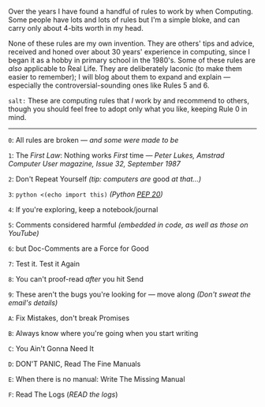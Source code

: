 <!--
.. title: Mike's 4-Bit Rules of Computing
.. slug: 4-bit-rules
.. date: 2015-03-18 11:36:26 UTC+11:00
.. tags: 
.. category: 
.. link: 
.. description: 
.. type: text
-->

Over the years I have found a handful of rules to work by when
Computing. Some people have lots and lots of rules but I'm a simple
bloke, and can carry only about 4-bits worth in my head.

None of these rules are my own invention. They are others' tips and
advice, received and honed over about 30 years' experience in
computing, since I began it as a hobby in primary school in the
1980's.  Some of these rules are *also* applicable to Real Life. They
are deliberately laconic (to make them easier to remember); I will
blog about them to expand and explain &mdash; especially the
controversial-sounding ones like Rules 5 and 6.

`salt:` These are computing rules that *I* work by and recommend to
others, though you should feel free to adopt only what you like,
keeping Rule 0 in mind.

----

`0`: All rules are broken
     &mdash; *and some were made to be*

`1`: The *First Law*: Nothing works *First* time
     &mdash; *Peter Lukes, Amstrad Computer User magazine, Issue 32, September 1987*

`2`: Don't Repeat Yourself
      *(tip: computers are* good *at that&hellip;)*

`3`: `python <(echo import this)`
      *(Python [PEP 20](https://www.python.org/dev/peps/pep-0020/))*

`4`: If you're exploring, keep a notebook/journal

`5`: Comments considered harmful
     *(embedded in code, as well as those on YouTube)*

`6`: but Doc-Comments are a Force for Good

`7`: Test it. Test it Again

`8`: You can't proof-read *after* you hit Send

`9`: These aren't the bugs you're looking for &mdash; move along
     *(Don't sweat the email's details)*

`A`: Fix Mistakes, don't break Promises

`B`: Always know where you're going when you start writing

`C`: You Ain't Gonna Need It

`D`: DON'T PANIC, Read The Fine Manuals

`E`: When there is no manual: Write The Missing Manual

`F`: Read The Logs
     (*READ the logs*)
 
